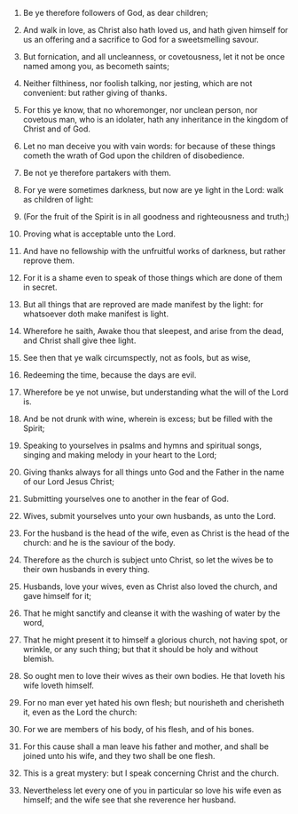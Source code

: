 1. Be ye therefore followers of God, as dear children;

2. And walk
in love, as Christ also hath loved us, and hath given himself for us
an offering and a sacrifice to God for a sweetsmelling savour.

3. But fornication, and all uncleanness, or covetousness, let it not
be once named among you, as becometh saints;

4. Neither filthiness,
nor foolish talking, nor jesting, which are not convenient: but rather
giving of thanks.

5. For this ye know, that no whoremonger, nor unclean person, nor
covetous man, who is an idolater, hath any inheritance in the kingdom
of Christ and of God.

6. Let no man deceive you with vain words: for because of these
things cometh the wrath of God upon the children of disobedience.

7. Be not ye therefore partakers with them.

8. For ye were sometimes darkness, but now are ye light in the Lord:
walk as children of light:

9. (For the fruit of the Spirit is in all
goodness and righteousness and truth;)

10. Proving what is acceptable
unto the Lord.

11. And have no fellowship with the unfruitful works of darkness, but
rather reprove them.

12. For it is a shame even to speak of those things which are done of
them in secret.

13. But all things that are reproved are made manifest by the light:
for whatsoever doth make manifest is light.

14. Wherefore he saith, Awake thou that sleepest, and arise from the
dead, and Christ shall give thee light.

15. See then that ye walk circumspectly, not as fools, but as wise,

16. Redeeming the time, because the days are evil.

17. Wherefore be ye not unwise, but understanding what the will of
the Lord is.

18. And be not drunk with wine, wherein is excess; but be filled with
the Spirit;

19. Speaking to yourselves in psalms and hymns and
spiritual songs, singing and making melody in your heart to the Lord;

20. Giving thanks always for all things unto God and the Father in
the name of our Lord Jesus Christ;

21. Submitting yourselves one to
another in the fear of God.

22. Wives, submit yourselves unto your own husbands, as unto the
Lord.

23. For the husband is the head of the wife, even as Christ is the
head of the church: and he is the saviour of the body.

24. Therefore as the church is subject unto Christ, so let the wives
be to their own husbands in every thing.

25. Husbands, love your wives, even as Christ also loved the church,
and gave himself for it;

26. That he might sanctify and cleanse it
with the washing of water by the word,

27. That he might present it
to himself a glorious church, not having spot, or wrinkle, or any such
thing; but that it should be holy and without blemish.

28. So ought men to love their wives as their own bodies. He that
loveth his wife loveth himself.

29. For no man ever yet hated his own flesh; but nourisheth and
cherisheth it, even as the Lord the church:

30. For we are members of
his body, of his flesh, and of his bones.

31. For this cause shall a man leave his father and mother, and shall
be joined unto his wife, and they two shall be one flesh.

32. This is a great mystery: but I speak concerning Christ and the
church.

33. Nevertheless let every one of you in particular so love his wife
even as himself; and the wife see that she reverence her husband.